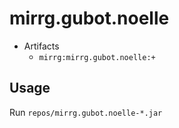﻿# mirrg.gubot.noelle

- Artifacts
  - `mirrg:mirrg.gubot.noelle:+`

## Usage

Run `repos/mirrg.gubot.noelle-*.jar`
